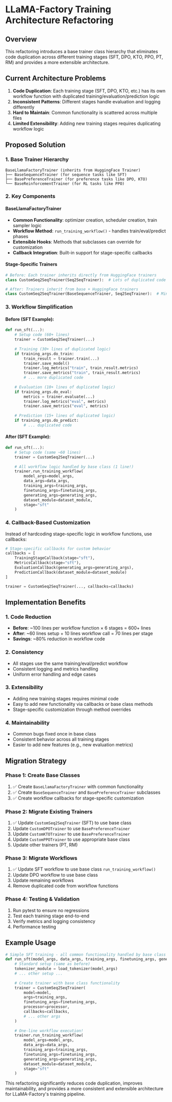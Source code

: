 # LLaMA-Factory Training Architecture Refactoring

## Overview

This refactoring introduces a base trainer class hierarchy that eliminates code duplication across different training stages (SFT, DPO, KTO, PPO, PT, RM) and provides a more extensible architecture.

## Current Architecture Problems

1. **Code Duplication**: Each training stage (SFT, DPO, KTO, etc.) has its own workflow function with duplicated training/evaluation/prediction logic
2. **Inconsistent Patterns**: Different stages handle evaluation and logging differently
3. **Hard to Maintain**: Common functionality is scattered across multiple files
4. **Limited Extensibility**: Adding new training stages requires duplicating workflow logic

## Proposed Solution

### 1. Base Trainer Hierarchy

```
BaseLlamaFactoryTrainer (inherits from HuggingFace Trainer)
├── BaseSequenceTrainer (for sequence tasks like SFT)
├── BasePreferenceTrainer (for preference tasks like DPO, KTO)
└── BaseReinforcementTrainer (for RL tasks like PPO)
```

### 2. Key Components

#### BaseLlamaFactoryTrainer
- **Common Functionality**: optimizer creation, scheduler creation, train sampler logic
- **Workflow Method**: `run_training_workflow()` - handles train/eval/predict phases
- **Extensible Hooks**: Methods that subclasses can override for customization
- **Callback Integration**: Built-in support for stage-specific callbacks

#### Stage-Specific Trainers
```python
# Before: Each trainer inherits directly from HuggingFace trainers
class CustomSeq2SeqTrainer(Seq2SeqTrainer):  # Lots of duplicated code

# After: Trainers inherit from base + HuggingFace trainers  
class CustomSeq2SeqTrainer(BaseSequenceTrainer, Seq2SeqTrainer):  # Minimal code
```

### 3. Workflow Simplification

#### Before (SFT Example):
```python
def run_sft(...):
    # Setup code (60+ lines)
    trainer = CustomSeq2SeqTrainer(...)
    
    # Training (30+ lines of duplicated logic)
    if training_args.do_train:
        train_result = trainer.train(...)
        trainer.save_model()
        trainer.log_metrics("train", train_result.metrics)
        trainer.save_metrics("train", train_result.metrics)
        # ... more duplicated code
    
    # Evaluation (10+ lines of duplicated logic)  
    if training_args.do_eval:
        metrics = trainer.evaluate(...)
        trainer.log_metrics("eval", metrics)
        trainer.save_metrics("eval", metrics)
    
    # Prediction (15+ lines of duplicated logic)
    if training_args.do_predict:
        # ... duplicated code
```

#### After (SFT Example):
```python
def run_sft(...):
    # Setup code (same ~60 lines)
    trainer = CustomSeq2SeqTrainer(...)
    
    # All workflow logic handled by base class (1 line!)
    trainer.run_training_workflow(
        model_args=model_args,
        data_args=data_args, 
        training_args=training_args,
        finetuning_args=finetuning_args,
        generating_args=generating_args,
        dataset_module=dataset_module,
        stage="sft"
    )
```

### 4. Callback-Based Customization

Instead of hardcoding stage-specific logic in workflow functions, use callbacks:

```python
# Stage-specific callbacks for custom behavior
callbacks = [
    TrainingStageCallback(stage="sft"),
    MetricsCallback(stage="sft"), 
    EvaluationCallback(generating_args=generating_args),
    PredictionCallback(dataset_module=dataset_module)
]

trainer = CustomSeq2SeqTrainer(..., callbacks=callbacks)
```

## Implementation Benefits

### 1. Code Reduction
- **Before**: ~100 lines per workflow function × 6 stages = 600+ lines
- **After**: ~60 lines setup + 10 lines workflow call = 70 lines per stage
- **Savings**: ~80% reduction in workflow code

### 2. Consistency
- All stages use the same training/eval/predict workflow
- Consistent logging and metrics handling
- Uniform error handling and edge cases

### 3. Extensibility
- Adding new training stages requires minimal code
- Easy to add new functionality via callbacks or base class methods
- Stage-specific customization through method overrides

### 4. Maintainability
- Common bugs fixed once in base class
- Consistent behavior across all training stages
- Easier to add new features (e.g., new evaluation metrics)

## Migration Strategy

### Phase 1: Create Base Classes
1. ✅ Create `BaseLlamaFactoryTrainer` with common functionality
2. ✅ Create `BaseSequenceTrainer` and `BasePreferenceTrainer` subclasses
3. ✅ Create workflow callbacks for stage-specific customization

### Phase 2: Migrate Existing Trainers
1. ✅ Update `CustomSeq2SeqTrainer` (SFT) to use base class
2. Update `CustomDPOTrainer` to use `BasePreferenceTrainer`
3. Update `CustomKTOTrainer` to use `BasePreferenceTrainer`  
4. Update `CustomPPOTrainer` to use appropriate base class
5. Update other trainers (PT, RM)

### Phase 3: Migrate Workflows
1. ✅ Update SFT workflow to use base class `run_training_workflow()`
2. Update DPO workflow to use base class
3. Update remaining workflows
4. Remove duplicated code from workflow functions

### Phase 4: Testing & Validation
1. Run pytest to ensure no regressions
2. Test each training stage end-to-end
3. Verify metrics and logging consistency
4. Performance testing

## Example Usage

```python
# Simple SFT training - all common functionality handled by base class
def run_sft(model_args, data_args, training_args, finetuning_args, generating_args, callbacks=None):
    # Standard setup (same as before)
    tokenizer_module = load_tokenizer(model_args)
    # ... other setup ...
    
    # Create trainer with base class functionality
    trainer = CustomSeq2SeqTrainer(
        model=model,
        args=training_args,
        finetuning_args=finetuning_args,
        processor=processor,
        callbacks=callbacks,
        # ... other args
    )
    
    # One-line workflow execution!
    trainer.run_training_workflow(
        model_args=model_args,
        data_args=data_args,
        training_args=training_args, 
        finetuning_args=finetuning_args,
        generating_args=generating_args,
        dataset_module=dataset_module,
        stage="sft"
    )
```

This refactoring significantly reduces code duplication, improves maintainability, and provides a more consistent and extensible architecture for LLaMA-Factory's training pipeline.
